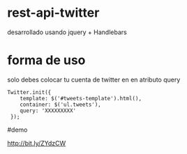 rest-api-twitter
================

desarrollado usando jquery + Handlebars


# forma de uso

solo debes colocar tu cuenta de twitter en en atributo query

    Twitter.init({
    	template: $('#tweets-template').html(),
  		container: $('ul.tweets'),
  		query: 'XXXXXXXXX'
  	 });
#demo 

http://bit.ly/ZYdzCW
